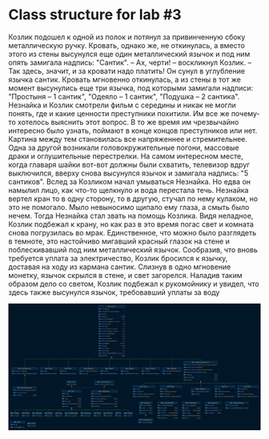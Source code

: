 # Class structure for lab #3

Козлик подошел к одной из полок и потянул за привинченную сбоку металлическую ручку. 
Кровать, однако же, не откинулась, а вместо этого из стены высунулся еще один металлический язычок и под ним опять замигала надпись: "Сантик".
– Ах, черти! – воскликнул Козлик. – Так здесь, значит, и за кровати надо платить!
Он сунул в углубление язычка сантик. Кровать мгновенно откинулась, а из стены в тот же момент высунулись еще три язычка,
под которыми замигали надписи: "Простыня – 1 сантик", "Одеяло – 1 сантик", "Подушка – 2 сантика".
Незнайка и Козлик смотрели фильм с середины и никак не могли понять, где и какие ценности преступники похитили. 
Им все же почему-то хотелось выяснить этот вопрос. В то же время им чрезвычайно интересно было узнать, поймают в конце концов преступников или нет. 
Картина между тем становилась все напряженнее и стремительнее. 
Одна за другой возникали головокружительные погони, массовые драки и оглушительные перестрелки. 
На самом интересном месте, когда главаря шайки вот-вот должны были схватить, телевизор вдруг выключился, вверху снова высунулся язычок и замигала надпись: "5 сантиков".
Вслед за Козликом начал умываться Незнайка.
Но едва он намылил лицо, как что-то щелкнуло и вода перестала течь. 
Незнайка вертел кран то в одну сторону, то в другую, стучал по нему кулаком, но это не помогало.
Мыло невыносимо щипало ему глаза, а смыть было нечем. Тогда Незнайка стал звать на помощь Козлика. 
Видя неладное, Козлик подбежал к крану, но как раз в это время погас свет и комната снова погрузилась во мрак. 
Единственное, что можно было разглядеть в темноте, это настойчиво мигавший красный глазок на стене и поблескивавший под ним металлический язычок.
Сообразив, что вновь требуется уплата за электричество, Козлик бросился к язычку, доставая на ходу из кармана сантик. Слизнув в одно мгновение монетку, язычок скрылся в стене, и свет загорелся.
Наладив таким образом дело со светом, Козлик подбежал к рукомойнику и увидел, что здесь также высунулся язычок, требовавший уплаты за воду

![UML diagram](lab3_uml.png)
